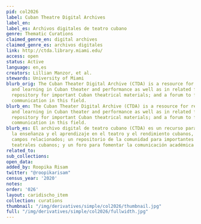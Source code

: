 ```yaml
---
pid: col2026
label: Cuban Theatre Digital Archives
label_en:
label_es: Archivos digitales de teatro cubano
genre: Thematic Curations
claimed_genre_en: digital archives
claimed_genre_es: archivos digitales
link: http://ctda.library.miami.edu/
access: open
status: Active
language: en,es
creators: Lillian Manzor, et al.
stewards: University of Miami
blurb_orig: The Cuban Theater Digital Archive (CTDA) is a resource for research, teaching
  and learning in Cuban theater and performance as well as in related fields; a community
  repository for important Cuban theatrical materials; and a forum to foster scholarly
  communication in this field.
blurb_en: The Cuban Theater Digital Archive (CTDA) is a resource for research, teaching
  and learning in Cuban theater and performance as well as in related fields; a community
  repository for important Cuban theatrical materials; and a forum to foster scholarly
  communication in this field.
blurb_es: El archivo digital de teatro cubano (CTDA) es un recurso para la investigación,
  la enseñanza y el aprendizaje en el teatro y el rendimiento cubanos, así como en
  campos relacionados; un repositorio de la comunidad para importantes materiales
  teatrales cubanos; y un foro para fomentar la comunicación académica en este campo.
related_to:
sub_collections:
open_data:
added_by: Roopika Risam
twitter: "@roopikarisam"
census_year: '2020'
notes:
order: '026'
layout: caridischo_item
collection: curations
thumbnail: "/img/derivatives/simple/col2026/thumbnail.jpg"
full: "/img/derivatives/simple/col2026/fullwidth.jpg"
---
```

